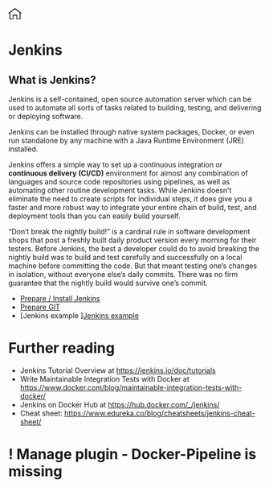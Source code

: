 [![Home](../../img/home.png)](../README.md) 
#  Jenkins

## What is Jenkins?
Jenkins is a self-contained, open source automation server which can be used to automate all sorts of tasks related to building, testing, and delivering or deploying software.

Jenkins can be installed through native system packages, Docker, or even run standalone by any machine with a Java Runtime Environment (JRE) installed.

Jenkins offers a simple way to set up a continuous integration or **continuous delivery (CI/CD)** environment for almost any combination of languages and source code repositories using pipelines, as well as automating other routine development tasks. While Jenkins doesn’t eliminate the need to create scripts for individual steps, it does give you a faster and more robust way to integrate your entire chain of build, test, and deployment tools than you can easily build yourself.

“Don’t break the nightly build!” is a cardinal rule in software development shops that post a freshly built daily product version every morning for their testers. Before Jenkins, the best a developer could do to avoid breaking the nightly build was to build and test carefully and successfully on a local machine before committing the code. But that meant testing one’s changes in isolation, without everyone else’s daily commits. There was no firm guarantee that the nightly build would survive one’s commit.


- [Prepare / Install Jenkins ](install-jenkins.md)
- [Prepare GIT](Git-Jenkins.md)
- [Jenkins example ][Jenkins example](Sample.md)




# Further reading
- Jenkins Tutorial Overview at https://jenkins.io/doc/tutorials
- Write Maintainable Integration Tests with Docker at https://www.docker.com/blog/maintainable-integration-tests-with-docker/ 
- Jenkins on Docker Hub at https://hub.docker.com/_/jenkins/
- Cheat sheet: https://www.edureka.co/blog/cheatsheets/jenkins-cheat-sheet/

# ! Manage plugin - Docker-Pipeline is missing 



